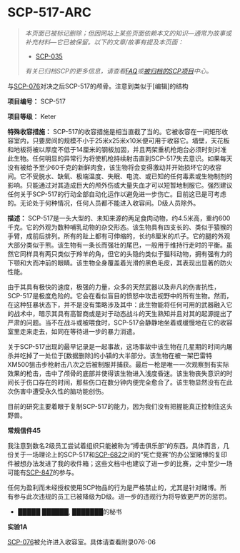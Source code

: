 # SCP-517-ARC
                        



> *本页面已被标记删除；但因网站上某些页面依赖本文的知识—通常为故事或补充材料—它已被保留。以下的文章/故事有提及本页面：* 
> 
> - [SCP-035](//scp-wiki-cn.wikidot.com/scp-035)
> 
> *有关已归档SCP的更多信息，请查看[FAQ](//scp-wiki-cn.wikidot.com/faq)或[被归档的SCP项目](//scp-wiki-cn.wikidot.com/archived-scps)中心。* 
> 



与[SCP-076](//scp-wiki-cn.wikidot.com/scp-076)对决之后SCP-517的颅骨。注意到类似于[编辑]的结构



**项目编号：** SCP-517

**项目等级：** Keter

**特殊收容措施：** SCP-517的收容措施是相当直截了当的。它被收容在一间矩形收容室内，只要房间的规模不小于25米x25米x10米便可用于收容它。墙壁，天花板和地板将被以厚度不低于14厘米的钢板加固，并且两架重机枪炮台必须时刻对准此生物。任何明显的异常行为将使机枪持续射击直到SCP-517失去意识。如果每天没有被给予至少60千克的新鲜肉食，该生物将会变得激动并开始损坏它的收容间。它不受脱水、缺氧、极端温度、失眠、电流、或已知的任何毒素或生物制剂的影响。只能通过对其造成巨大的颅外伤或大量失血才可以短暂地制服它。强烈建议任何关于SCP-517的行动全部自动化运作以避免进一步伤亡。目前这已是可考虑的。无论处于何种情况，任何人员都不能进入收容间。D级人员除外。

**描述：** SCP-517是一头大型的、未知来源的两足食肉动物，约4.5米高，重约600千克。它的外观为数种哺乳动物的杂交形态。该生物具有四支长的、类似于猿猴的手臂，成前后排列。所有的趾上都有可伸缩的，长约8厘米的爪子。它的腿的外观大部分类似于熊。该生物有一条长而强壮的尾巴，一般用于维持行走时的平衡。虽然它同样具有两只类似于羚羊的角，但它的头隐约类似于猫科动物，拥有强有力的下颚和大而冲前的眼睛。该生物全身覆盖着光滑的黑色毛皮，其表现出显著的防火性能。

由于其具有极快的速度，极强的力量，众多的天然武器以及非凡的伤害抗性，SCP-517是极度危险的。它会在看似盲目的愤怒中攻击视野中的所有生物。然而，在这种狂暴状态下，并不是没有策略涉及其中：此生物能将任何可用的武器融入它的战术中，暗示其具有高智商或是对于动态战斗的天生熟知并且对其的起源提出了严肃的问题。当不在战斗或被喂食时，SCP-517会静静地坐着或缓慢地在它的收容室里走来走去，如同在等待进一步的暴力消遣。

关于SCP-517出现的最早记录是一起事故，这场事故中该生物在几星期的时间内屠杀并吃掉了一处位于[数据删除]的小镇的大半部分。该生物在被一架巴雷特XM500狙击步枪射击八次之后被制服并捕获。最后一枪是唯一一次观察到有实际效果的枪击，击中了颅骨的底部并使得该生物进入浅度昏迷。该生物丧失意识的时间长于伤口存在的时间，那些伤口在数分钟内便完全愈合了。该生物显然没有在此次伤害中遭受永久性的脑功能创伤。

目前的研究主要着眼于复制SCP-517的能力，因为我们没有把握能真正控制住这头野兽。

**常规信件45** 

我注意到数名2级员工尝试着组织只能被称为“搏击俱乐部“的东西。具体而言，几份关于一场理论上的SCP-517和[SCP-682](//scp-wiki-cn.wikidot.com/scp-682)之间的“死亡竞赛”的办公室赌博的复印件被想办法发进了我的收件箱；这些文档中也建议了进一步的比赛，之中至少一场可能有[SCP-847](//scp-wiki-cn.wikidot.com/scp-847)的参与。

任何为盈利而未经授权使用SCP物品的行为是严格禁止的，尤其是针对赌博。所有参与此次违规的员工已被降级为D级。进一步的违规行为将导致更严厉的惩罚。

- █████ ██████, ███████的秘书

**实验1A** 

[SCP-076](//scp-wiki-cn.wikidot.com/scp-076)被允许进入收容室。具体请查看附录076-06



                    
